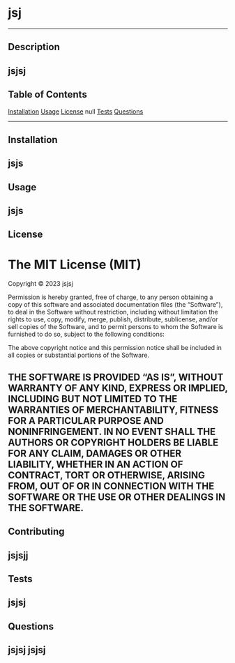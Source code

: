 # jsj
  ---
  ## Description
  jsjsj
  ---
  ## Table of Contents
  [Installation](#installation)
  [Usage](#usage)
  [License](#license) 
  null
  [Tests](#tests) 
  [Questions](#questions) 
  
  ---
  ## Installation 
  jsjs
  ---
  ## Usage 
  jsjs
  ---
  ## License 
  The MIT License (MIT)
  =====================
  
  Copyright © 2023 jsjsj
  
  Permission is hereby granted, free of charge, to any person
  obtaining a copy of this software and associated documentation
  files (the “Software”), to deal in the Software without
  restriction, including without limitation the rights to use,
  copy, modify, merge, publish, distribute, sublicense, and/or sell
  copies of the Software, and to permit persons to whom the
  Software is furnished to do so, subject to the following
  conditions:
  
  The above copyright notice and this permission notice shall be
  included in all copies or substantial portions of the Software.
  
  THE SOFTWARE IS PROVIDED “AS IS”, WITHOUT WARRANTY OF ANY KIND,
  EXPRESS OR IMPLIED, INCLUDING BUT NOT LIMITED TO THE WARRANTIES
  OF MERCHANTABILITY, FITNESS FOR A PARTICULAR PURPOSE AND
  NONINFRINGEMENT. IN NO EVENT SHALL THE AUTHORS OR COPYRIGHT
  HOLDERS BE LIABLE FOR ANY CLAIM, DAMAGES OR OTHER LIABILITY,
  WHETHER IN AN ACTION OF CONTRACT, TORT OR OTHERWISE, ARISING
  FROM, OUT OF OR IN CONNECTION WITH THE SOFTWARE OR THE USE OR
  OTHER DEALINGS IN THE SOFTWARE.
  ---
  ## Contributing 
  jsjsjj
  ---
  ## Tests 
  jsjsj
  ---
  ## Questions 
  jsjsj
  jsjsj
  ---

